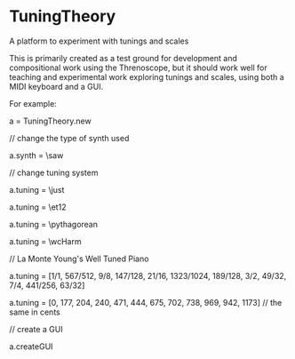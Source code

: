 TuningTheory
============

A platform to experiment with tunings and scales

This is primarily created as a test ground for development and compositional work using the Threnoscope, but it should work well for teaching and experimental work exploring tunings and scales, using both a MIDI keyboard and a GUI.

For example:

a = TuningTheory.new

// change the type of synth used

a.synth = \saw

// change tuning system

a.tuning = \just

a.tuning = \et12

a.tuning = \pythagorean

a.tuning = \wcHarm


// La Monte Young's Well Tuned Piano

a.tuning = [1/1, 567/512, 9/8, 147/128, 21/16, 1323/1024, 189/128, 3/2, 49/32, 7/4, 441/256, 63/32]

a.tuning = [0, 177, 204, 240, 471, 444, 675, 702, 738, 969, 942, 1173] // the same in cents


// create a GUI

a.createGUI


